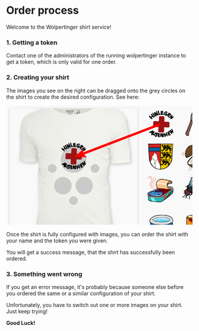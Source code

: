 # Order process

Welcome to the Wolpertinger shirt service!

### 1. Getting a token

Contact one of the administrators of the running wolpertinger instance to get a token, which is only valid for one order.

### 2. Creating your shirt

The images you see on the right can be dragged onto the grey circles on the shirt to create the desired configuration. See here:

<img src="dragging.png" width="500"/>

Once the shirt is fully configured with images, you can order the shirt with your name and the token you were given.

You will get a success message, that the shirt has successfully been ordered.

### 3. Something went wrong

If you get an error message, it's probably because someone else before you ordered the same or a similar configuration of your shirt.

Unfortunately, you have to switch out one or more images on your shirt. Just keep trying!

<b>Good Luck!</b>